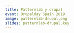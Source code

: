 ```yaml
---
title: Patternlab y drupal
event: Drupalday Spain 2019
image: patternlab-drupal.png
slides: patternlab-drupal.key
---
```

